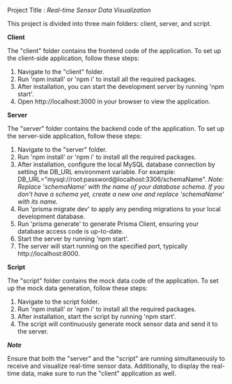 Project Title : _Real-time Sensor Data Visualization_

This project is divided into three main folders: client, server, and script.

**Client**

The "client" folder contains the frontend code of the application. To set up the client-side application, follow these steps:

1. Navigate to the "client" folder.
2. Run 'npm install' or 'npm i' to install all the required packages.
3. After installation, you can start the development server by running 'npm start'.
4. Open http://localhost:3000 in your browser to view the application.

**Server**

The "server" folder contains the backend code of the application. To set up the server-side application, follow these steps:

1. Navigate to the "server" folder.
2. Run 'npm install' or 'npm i' to install all the required packages.
3. After installation, configure the local MySQL database connection by setting the DB_URL environment variable.
   For example: DB_URL="mysql://root:password@localhost:3306/schemaName".
   _Note: Replace 'schemaName' with the name of your database schema. If you don't have a schema yet, create a new one and replace 'schemaName' with its name._
4. Run 'prisma migrate dev' to apply any pending migrations to your local development database.
5. Run 'prisma generate' to generate Prisma Client, ensuring your database access code is up-to-date.
6. Start the server by running 'npm start'.
7. The server will start running on the specified port, typically http://localhost:8000.

**Script**

The "script" folder contains the mock data code of the application. To set up the mock data generation, follow these steps:

1. Navigate to the script folder.
2. Run 'npm install' or 'npm i' to install all the required packages.
3. After installation, start the script by running 'npm start'.
4. The script will continuously generate mock sensor data and send it to the server.

**_Note_**

Ensure that both the "server" and the "script" are running simultaneously to receive and visualize real-time sensor data. Additionally, to display the real-time data, make sure to run the "client" application as well.
